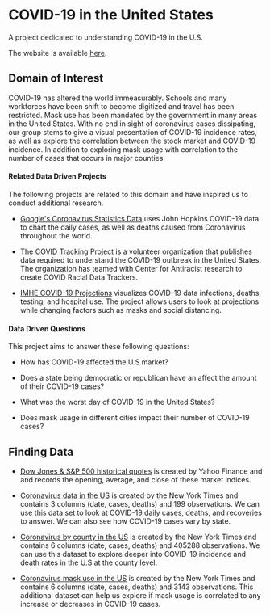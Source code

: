 #  COVID-19 in the United States
A project dedicated to understanding COVID-19 in the U.S.

The website is available [here](https://info-201-sum-20.github.io/final-project-group-5/).

## Domain of Interest

COVID-19 has altered the world immeasurably. Schools and many workforces have been shift to become digitized and travel has been restricted. Mask use has been mandated by the government in many areas in the United States. With no end in sight of coronavirus cases dissipating, our group stems to give a visual presentation of COVID-19 incidence rates, as well as explore the correlation between the stock market and COVID-19 incidence. In addition to exploring mask usage with correlation to the number of cases that occurs in major counties.

#### Related Data Driven Projects
The following projects are related to this domain and have inspired us to conduct additional research.

- [Google's Coronavirus Statistics Data](www.google.com)
uses John Hopkins COVID-19 data to chart the daily cases, as well as deaths caused from Coronavirus throughout the world.

- [The COVID Tracking Project](https://covidtracking.com/) is a volunteer organization that publishes data required to understand the COVID-19 outbreak in the United States. The organization has teamed with Center for Antiracist research to create COVID Racial Data Trackers.

- [IMHE COVID-19 Projections](https://covid19.healthdata.org/united-states-of-america/alabama) visualizes COVID-19 data infections, deaths, testing, and hospital use. The project allows users to look at projections while changing factors such as masks and social distancing.

#### Data Driven Questions

This project aims to answer these following questions:

- How has COVID-19 affected the U.S market?

- Does a state being democratic or republican have an affect the amount of their COVID-19 cases?

- What was the worst day of COVID-19 in the United States?

- Does mask usage in different cities impact their number of COVID-19 cases?


## Finding Data
- [Dow Jones & S&P 500 historical quotes](https://finance.yahoo.com/quote/%5EDJI/history/) is created by Yahoo Finance and and records the opening, average, and close of these market indices.

- [Coronavirus data in the US](https://github.com/nytimes/covid-19-data/blob/master/us.csv) is created by the New York Times and contains 3 columns (date, cases, deaths) and 199 observations. We can use this data set to look at COVID-19 daily cases, deaths, and recoveries to answer. We can also see how COVID-19 cases vary by state.

- [Coronavirus by county in the US](https://github.com/nytimes/covid-19-data/blob/master/us-counties.csv) is created by the New York Times and contains 6 columns (date, cases, deaths) and 405288 observations. We can use this dataset to explore deeper into COVID-19 incidence and death rates in the U.S at the county level.

- [Coronavirus mask use in the US](https://github.com/nytimes/covid-19-data/blob/master/mask-use/mask-use-by-county.csv) is created by the New York Times and contains 6 columns (date, cases, deaths) and 3143 observations. This additional dataset can help us explore if mask usage is correlated to any increase or decreases in COVID-19 cases.
